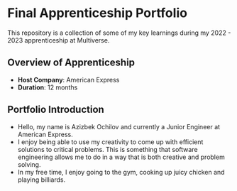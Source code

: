 # Final Apprenticeship Portfolio

This repository is a collection of some of my key learnings during my 2022 - 2023 apprenticeship at Multiverse.

## Overview of Apprenticeship
- **Host Company**: American Express
- **Duration**: 12 months

## Portfolio Introduction
- Hello, my name is Azizbek Ochilov and currently a Junior Engineer at American Express. 
- I enjoy being able to use my creativity to come up with efficient solutions to critical problems. This is something that software engineering allows me to do in a way that is      both creative and problem solving.
- In my free time, I enjoy going to the gym, cooking up juicy chicken and playing billiards. 
